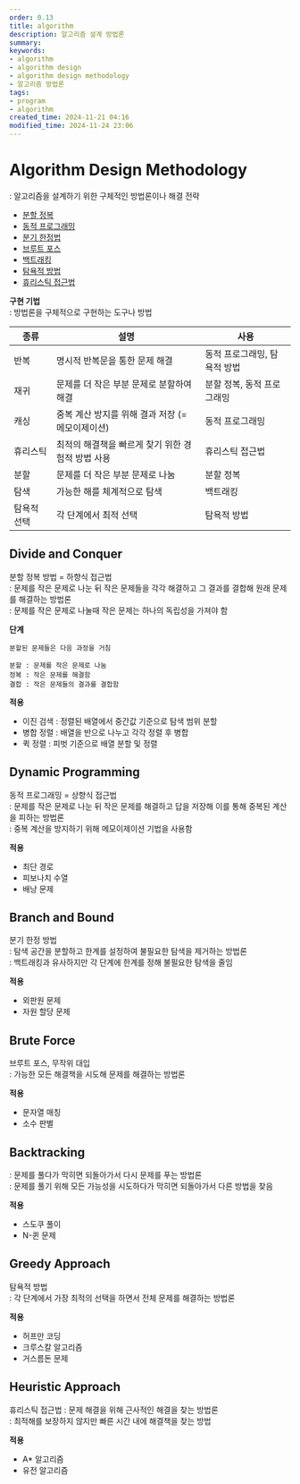```yaml
---
order: 0.13
title: algorithm
description: 알고리즘 설계 방법론
summary:
keywords:
- algorithm
- algorithm design
- algorithm design methodology
- 알고리즘 방법론
tags:
- program
- algorithm
created_time: 2024-11-21 04:16
modified_time: 2024-11-24 23:06
---
```


# Algorithm Design Methodology 
: 알고리즘을 설계하기 위한 구체적인 방법론이나 해결 전략

- [분할 정복](#divide-and-conquer)
- [동적 프로그래밍](#dynamic-programming)
- [분기 한정법](#branch-and-bound)
- [브루트 포스](#brute-force)
- [백트래킹](#backtracking)
- [탐욕적 방법](#greedy-approach)
- [휴리스틱 접근법](#heuristic-approach)
 

**구현 기법**  
: 방법론을 구체적으로 구현하는 도구나 방법

종류 | 설명 | 사용
---|---|---
반복 | 명시적 반복문을 통한 문제 해결 | 동적 프로그래밍, 탐욕적 방법
재귀 | 문제를 더 작은 부분 문제로 분할하여 해결 | 분할 정복, 동적 프로그래밍
캐싱 | 중복 계산 방지를 위해 결과 저장 (= 메모이제이션) | 동적 프로그래밍
휴리스틱 | 최적의 해결책을 빠르게 찾기 위한 경험적 방법 사용 | 휴리스틱 접근법
분할 | 문제를 더 작은 부분 문제로 나눔 | 분할 정복
탐색 | 가능한 해를 체계적으로 탐색 | 백트래킹
탐욕적 선택 | 각 단계에서 최적 선택 | 탐욕적 방법



## Divide and Conquer
분할 정복 방법 = 하향식 접근법  
: 문제를 작은 문제로 나눈 뒤 작은 문제들을 각각 해결하고 그 결과를 결합해 원래 문제를 해결하는 방법론  
: 문제를 작은 문제로 나눌때 작은 문제는 하나의 독립성을 가져야 함  

**단계**
```
분할된 문제들은 다음 과정을 거침

분할 : 문제를 작은 문제로 나눔
정복 : 작은 문제를 해결함
결합 : 작은 문제들의 결과를 결합함
```

**적용**
- 이진 검색 : 정렬된 배열에서 중간값 기준으로 탐색 범위 분할
- 병합 정렬 : 배열을 반으로 나누고 각각 정렬 후 병합
- 퀵 정렬 : 피벗 기준으로 배열 분할 및 정렬



## Dynamic Programming
동적 프로그래밍 = 상향식 접근법  
: 문제를 작은 문제로 나눈 뒤 작은 문제를 해결하고 답을 저장해 이를 통해 중복된 계산을 피하는 방법론  
: 중복 계산을 방지하기 위해 메모이제이션 기법을 사용함  

**적용**
- 최단 경로
- 피보나치 수열
- 배낭 문제



## Branch and Bound
분기 한정 방법  
: 탐색 공간을 분할하고 한계를 설정하여 불필요한 탐색을 제거하는 방법론  
: 백트래킹과 유사하지만 각 단계에 한계를 정해 불필요한 탐색을 줄임  

**적용**
- 외판원 문제
- 자원 할당 문제



## Brute Force
브루트 포스, 무작위 대입  
: 가능한 모든 해결책을 시도해 문제를 해결하는 방법론  

**적용**
- 문자열 매칭
- 소수 판별



## Backtracking
: 문제를 풀다가 막히면 되돌아가서 다시 문제를 푸는 방법론  
: 문제를 풀기 위해 모든 가능성을 시도하다가 막히면 되돌아가서 다른 방법을 찾음  

**적용**
- 스도쿠 풀이
- N-퀸 문제



## Greedy Approach
탐욕적 방법  
: 각 단계에서 가장 최적의 선택을 하면서 전체 문제를 해결하는 방법론  

**적용**
- 허프만 코딩
- 크루스칼 알고리즘
- 거스름돈 문제



## Heuristic Approach
휴리스틱 접근법
: 문제 해결을 위해 근사적인 해결을 찾는 방법론  
: 최적해를 보장하지 않지만 빠른 시간 내에 해결책을 찾는 방법  

**적용**
- A* 알고리즘
- 유전 알고리즘